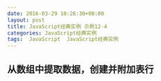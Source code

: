 ```yaml
---
date: 2016-03-29 10:26:30+00:00
layout: post
title: JavaScript经典实例 示例12-4
categories: JavaScript经典实例
tags:  JavaScript  JavaScript经典实例
---
```


从数组中提取数据，创建并附加表行
----------------

<html>
    <head>
        <title>Sum Table Column</title>
        <script type="text/javascript">
            window.onload = function() {
                var values = new Array(3),
                    mixed = document.getElementById('mixed'),
                    
                // IE7只支持向tbody附加行
                    tbody = document.createElement('tbody');
                
                values[0] = [123.45, 'apple', true];
                values[1] = [65, 'banana', false];
                values[2] = [1034.99, 'cherry', false];
                
                // 针对每个外围数组行
                for (var i = 0; i < values.length; i++) {
                    var tr = document.createElement('tr');
                    
                    // 针对每个内部数组单元格
                    // 创建td，然后，附加文本
                    for (var j = 0; j < values[i].length; j++) {
                        var td = document.createElement('td'),
                            txt = document.createTextNode(values[i][j]);
                            
                        td.appendChild(txt);
                        tr.appendChild(td);
                    }
                    
                    // 把行附加到表
                    // IE7需要把行附加到tbody
                    tbody.appendChild(tr);
                    mixed.appendChild(tbody);
                }
                
            }
                        
        </script>
    </head>
    <body>
        <table id="mixed">
            <tr>
                <th>Value One</th>
                <th>Value Two</th>
                <th>Value Three</th>
            </tr>
        </table>
    </body>
</html>

源码如下：

``` html
<!DOCTYPE html>
<html>
    <head>
        <title>Sum Table Column</title>
        <script type="text/javascript">
            window.onload = function() {
                var values = new Array(3),
                    mixed = document.getElementById('mixed'),
                    
                // IE7只支持向tbody附加行
                    tbody = document.createElement('tbody');
                
                values[0] = [123.45, 'apple', true];
                values[1] = [65, 'banana', false];
                values[2] = [1034.99, 'cherry', false];
                
                // 针对每个外围数组行
                for (var i = 0; i < values.length; i++) {
                    var tr = document.createElement('tr');
                    
                    // 针对每个内部数组单元格
                    // 创建td，然后，附加文本
                    for (var j = 0; j < values[i].length; j++) {
                        var td = document.createElement('td'),
                            txt = document.createTextNode(values[i][j]);
                            
                        td.appendChild(txt);
                        tr.appendChild(td);
                    }
                    
                    // 把行附加到表
                    // IE7需要把行附加到tbody
                    tbody.appendChild(tr);
                    mixed.appendChild(tbody);
                }
                
            }
                        
        </script>
    </head>
    <body>
        <table id="mixed">
            <tr>
                <th>Value One</th>
                <th>Value Two</th>
                <th>Value Three</th>
            </tr>
        </table>
    </body>
</html>
``` 

`<tbody>` 标签表格主体（正文）。该标签用于组合 `HTML` 表格的主体内容。
`tbody` 元素应该与 `thead` 和 `tfoot` 元素结合起来使用。
`thead` 元素用于对 `HTML` 表格中的表头内容进行分组，而 `tfoot` 元素用于对 `HTML` 表格中的表注（页脚）内容进行分组。
注释：如果您使用 `thead`、`tfoot` 以及 `tbody` 元素，您就必须使用全部的元素。它们的出现次序是：`thead`、`tfoot`、`tbody`，这样浏览器就可以在收到所有数据前呈现页脚了。您必须在 `table` 元素内部使用这些标签。
提示：在默认情况下这些元素不会影响到表格的布局。不过，您可以使用 `CSS` 使这些元素改变表格的外观。
详细描述
`thead`、`tfoot` 以及 `tbody` 元素使您有能力对表格中的行进行分组。当您创建某个表格时，您也许希望拥有一个标题行，一些带有数据的行，以及位于底部的一个总计行。这种划分使浏览器有能力支持独立于表格标题和页脚的表格正文滚动。当长的表格被打印时，表格的表头和页脚可被打印在包含表格数据的每张页面上。
